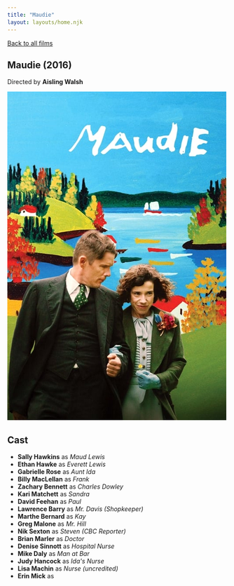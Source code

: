 ```yaml
---
title: "Maudie"
layout: layouts/home.njk
---
```


<a href="../">Back to all films</a>

<article class="film">
  <h1>Maudie (2016)</h1>

  <p class="director">
    Directed by <strong>Aisling Walsh</strong>
  </p>

  <img src="../films/posters/maudie.jpg" alt="">

  <h2>
    Cast
  </h2>
  <ul>
    <li><strong>Sally Hawkins</strong> as <em>Maud Lewis</em></li>
<li><strong>Ethan Hawke</strong> as <em>Everett Lewis</em></li>
<li><strong>Gabrielle Rose</strong> as <em>Aunt Ida</em></li>
<li><strong>Billy MacLellan</strong> as <em>Frank</em></li>
<li><strong>Zachary Bennett</strong> as <em>Charles Dowley</em></li>
<li><strong>Kari Matchett</strong> as <em>Sandra</em></li>
<li><strong>David Feehan</strong> as <em>Paul</em></li>
<li><strong>Lawrence Barry</strong> as <em>Mr. Davis (Shopkeeper)</em></li>
<li><strong>Marthe Bernard</strong> as <em>Kay</em></li>
<li><strong>Greg Malone</strong> as <em>Mr. Hill</em></li>
<li><strong>Nik Sexton</strong> as <em>Steven (CBC Reporter)</em></li>
<li><strong>Brian Marler</strong> as <em>Doctor</em></li>
<li><strong>Denise Sinnott</strong> as <em>Hospital Nurse</em></li>
<li><strong>Mike Daly</strong> as <em>Man at Bar</em></li>
<li><strong>Judy Hancock</strong> as <em>Ida's Nurse</em></li>
<li><strong>Lisa Machin</strong> as <em>Nurse (uncredited)</em></li>
<li><strong>Erin Mick</strong> as <em></em></li>
  </ul>
</article>
